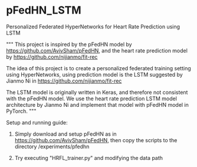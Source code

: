 # pFedHN_LSTM
Personalized Federated HyperNetworks for Heart Rate Prediction using LSTM

"""
This project is inspired by the pFedHN model by https://github.com/AvivSham/pFedHN, and the heart rate prediction model by https://github.com/nijianmo/fit-rec

The idea of this project is to create a personalized federated training setting using HyperNetworks, using prediction model is the LSTM suggested by Jianmo Ni in https://github.com/nijianmo/fit-rec

The LSTM model is originally written in Keras, and therefore not consistent with the pFedHN model. We use the heart rate prediction LSTM model architecture by Jianmo Ni and implement that model with pFedHN model in PyTorch.
"""

Setup and running guide:

1. Simply download and setup pFedHN as in https://github.com/AvivSham/pFedHN, then copy the scripts to the directory /experiments/pfedhn

2. Try executing "HRFL_trainer.py" and modifying the data path

